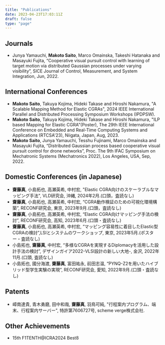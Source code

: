 ```yaml
---
title: "Publications"
date: 2023-04-23T17:03:11Z
draft: false
type: "page"
---
```


## Journals
- Junya Yamauchi, **Makoto Saito**, Marco Omainska, Takeshi Hatanaka and Masayuki Fujita, “Cooperative visual pursuit control with learning of target motion via distributed Gaussian processes under varying visibility”, SICE Journal of Control, Measurement, and System Integration, Jun, 2022. 

## International Conferences
- **Makoto Saito**, Takuya Kojima, Hideki Takase and Hiroshi Nakamura, "A Scalable Mapping Method for Elastic CGRAs", 2024 IEEE International Parallel and Distributed Processing Symposium Workshops (IPDPSW).
- **Makoto Saito**, Takuya Kojima, Hideki Takase and Hiroshi Nakamura, "ILP based Mapping for Elastic CGRA"(Poster), The 29th IEEE International Conference on Embedded and Real-Time Computing Systems and Applications (RTCSA'23), Niigata, Japan, Aug, 2023.
- **Makoto Saito**, Junya Yamauchi, Tesshu Fujinami, Marco Omainska and Masayuki Fujita, “Distributed Gaussian process based cooperative visual pursuit control for drone networks”, Proc. The 9th IFAC Symposium on Mechatronic Systems (Mechatronics 2022), Los Angeles, USA, Sep, 2022. 



## Domestic Conferences (in Japanese)
- **齋藤真**, 小島拓也, 高瀬英希, 中村宏, "Elastic CGRA向けのスケーラブルなマッピング手法", VLD研究会, 沖縄, 2024年2月.(口頭，査読なし)
- **齋藤真**, 小島拓也, 高瀬英希, 中村宏, “CGRA動作検証のための可視化環境構築”, RECONF研究会, 東京, 2023年9月.(口頭，査読なし)
- **齋藤真**, 小島拓也, 高瀬英希, 中村宏, “Elastic CGRA向けマッピング手法の検討”, RECONF研究会, 高知, 2023年6月.(口頭・査読なし)
- **齋藤真**, 小島拓也, 高瀬英希, 中村宏, “マッピング容易性に着目したElastic型CGRAの検討”,LSIとシステムのワークショップ, 東京, 2023年5月.(ポスター・査読なし)
- 小島拓也, **齋藤真**, 中村宏, “多様なCGRAを実現するDiplomacyを活用した設計手法の検討”, デザインガイア2022-VLSI設計の新しい大地-, 金沢, 2022年11月.(口頭, 査読なし)
- 小島拓也, 國分海渡, **齋藤真**, 富田祐永, 前田志温, “PYNQ-Z2を用いたハイブリッド型学生実験の実現”, RECONF研究会, 愛知, 2022年9月.(口頭・査読なし)

## Patents
- 嶂南達貴, 青木勇磨, 田中和哉, **齋藤真**, 羽鳥可純, "行程案内プログラム、端末、行程案内サーバー", 特許第7606727号, scheme verge株式会社.

## Other Achievements
- 15th F1TENTH@ICRA2024 Best8
